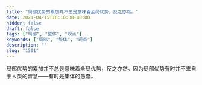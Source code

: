 ```yaml
---
title: "局部优势的累加并不总是意味着全局优势，反之亦然。"
date: 2021-04-15T16:10:38+08:00
hidden: false
draft: false
tags: ["局部", "整体", "观点"]
keywords: ["局部", "整体", "观点"]
description: ""
slug: "1501"
---
```


局部优势的累加并不总是意味着全局优势，反之亦然。因为局部优势有时并不来自于人类的智慧——有时是集体的愚蠢。